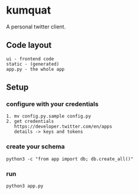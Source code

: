 # kumquat
  A personal twitter client.

## Code layout

	ui - frontend code
	static - (generated)
	app.py - the whole app

## Setup
### configure with your credentials

	1. mv config.py.sample config.py
	2. get credentials
	   https://developer.twitter.com/en/apps
	   details -> keys and tokens

### create your schema


```python3 -c "from app import db; db.create_all()"```

### run

```python3 app.py```
